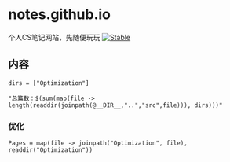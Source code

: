 # notes.github.io


个人CS笔记网站，先随便玩玩
[![Stable](https://img.shields.io/badge/docs-stable-blue.svg)](https://ccchhhddd.github.io)

## 内容

```@eval
dirs = ["Optimization"]

"总篇数：$(sum(map(file -> length(readdir(joinpath(@__DIR__,"..","src",file))), dirs)))"
```

### 优化

```@contents
Pages = map(file -> joinpath("Optimization", file), readdir("Optimization"))
```
